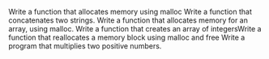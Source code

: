 Write a function that allocates memory using malloc
Write a function that concatenates two strings.
Write a function that allocates memory for an array, using malloc.
Write a function that creates an array of integersWrite a function that reallocates a memory block using malloc and free
Write a program that multiplies two positive numbers.
